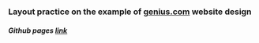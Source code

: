 ### Layout practice on the example of [genius.com](https://genius.com/) website design 

##### Github pages [link](https://slab3.github.io/genius.com-verstka/)
